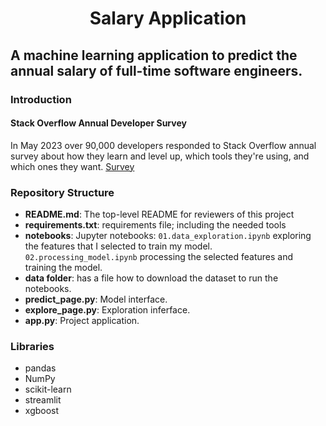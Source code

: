 <div align="center">
    <h1>Salary Application</h1>
</div>

## A machine learning application to predict the annual salary of full-time software engineers.

### Introduction
#### Stack Overflow Annual Developer Survey
In May 2023 over 90,000 developers responded to Stack Overflow annual survey about how they learn and level up, which tools they're using, and which ones they want.
[Survey](https://insights.stackoverflow.com/survey)


### Repository Structure
* **README.md**: The top-level README for reviewers of this project
* **requirements.txt**: requirements file; including the needed tools
* **notebooks**: Jupyter notebooks: `01.data_exploration.ipynb` exploring the features that I selected to train my model. `02.processing_model.ipynb` processing the selected features and training the model.
* **data folder**: has a file how to download the dataset to run the notebooks.
* **predict_page.py**: Model interface.
* **explore_page.py**: Exploration inferface.
* **app.py**: Project application.

### Libraries
* pandas
* NumPy
* scikit-learn
* streamlit
* xgboost

